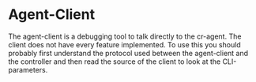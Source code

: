 # Agent-Client

The agent-client is a debugging tool to talk directly to the cr-agent.
The client does not have every feature implemented.
To use this you should probably first understand the protocol used between the agent-client and the controller and then read the source of the client to look at the CLI-parameters.